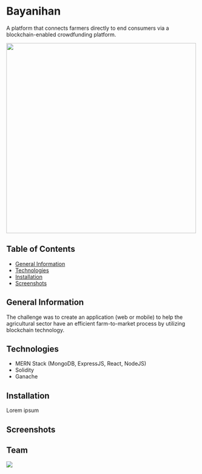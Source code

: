 # Bayanihan

A platform that connects farmers directly to end consumers via a blockchain-enabled crowdfunding platform.

<img src="https://imgur.com/y2Lmecv.png" width="500"/>

## Table of Contents

* [General Information](#general-information)
* [Technologies](#technologies)
* [Installation](#installation)
* [Screenshots](#screenshots)

## General Information

The challenge was to create an application (web or mobile) to help the agricultural sector have an efficient farm-to-market process by utilizing blockchain technology.

## Technologies

* MERN Stack (MongoDB, ExpressJS, React, NodeJS)
* Solidity
* Ganache

## Installation

Lorem ipsum

## Screenshots

## Team

<a href="https://github.com/swenceslao/agriblockchain/graphs/contributors">
  <img src="https://contrib.rocks/image?repo=swenceslao/agriblockchain" />
</a>
